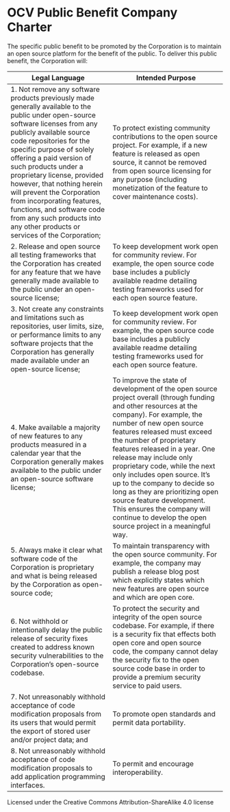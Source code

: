 # OCV Public Benefit Company Charter

The specific public benefit to be promoted by the Corporation is to maintain an open source platform for the benefit of the public. To deliver this public benefit, the Corporation will: 

| Legal Language      | Intended Purpose |
| ----------- | ----------- |
| 1. Not remove any software products previously made generally available to the public under open-source software licenses from any publicly available source code repositories for the specific purpose of solely offering a paid version of such products under a proprietary license, provided however, that nothing herein will prevent the Corporation from incorporating features, functions, and software code from any such products into any other products or services of the Corporation; | To protect existing community contributions to the open source project. For example, if a new feature is released as open source, it cannot be removed from open source licensing for any purpose (including monetization of the feature to cover maintenance costs).  |
| 2. Release and open source all testing frameworks that the Corporation has created for any feature that we have generally made available to the public under an open-source license;   | To keep development work open for community review. For example, the open source code base includes a publicly available readme detailing testing frameworks used for each open source feature.         |
| 3. Not create any constraints and limitations such as repositories, user limits, size, or performance limits to any software projects that the Corporation has generally made available under an open-source license;  | To keep development work open for community review. For example, the open source code base includes a publicly available readme detailing testing frameworks used for each open source feature.         |
| 4. Make available a majority of new features to any products measured in a calendar year that the Corporation generally makes available to the public under an open-source software license;   | To improve the state of development of the open source project overall (through funding and other resources at the company). For example, the number of new open source features released must exceed the number of proprietary features released in a year. One release may include only proprietary code, while the next only includes open source. It’s up to the company to decide so long as they are prioritizing open source feature development. This ensures the company will continue to develop the open source project in a meaningful way.          |
| 5. Always make it clear what software code of the Corporation is proprietary and what is being released by the Corporation as open-source code;   | To maintain transparency with the open source community. For example, the company may publish a release blog post which explicitly states which new features are open source and which are open core.         |
| 6. Not withhold or intentionally delay the public release of security fixes created to address known security vulnerabilities to the Corporation’s open-source codebase.   | To protect the security and integrity of the open source codebase. For example, if there is a security fix that effects both open core and open source code, the company cannot delay the security fix to the open source code base in order to provide a premium security service to paid users.        |
| 7. Not unreasonably withhold acceptance of code modification proposals from its users that would permit the export of stored user and/or project data; and | To promote open standards and permit data portability. |
|8. Not unreasonably withhold acceptance of code modification proposals to add application programming interfaces. | To permit and encourage interoperability. |


Licensed under the Creative Commons Attribution-ShareAlike 4.0 license
